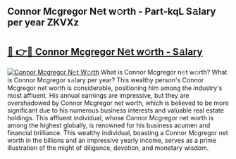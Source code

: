 ## Connor Mcgregor N𝚎t w𝚘rth - Part-kqL S𝚊lary per year ZKVXz

# <h2><a href="http://gc1v6lo.nevu.top/?p=Connor+Mcgregor">🔗 👉🔴 Connor Mcgregor N𝚎t w𝚘rth - S𝚊lary</a></h2>

[![Connor Mcgregor N𝚎t W𝚘rth](https://i.imgur.com/Oavwk0R.jpeg)](http://gc1v6lo.nevu.top/?p=Connor+Mcgregor)
What is Connor Mcgregor n𝚎t w𝚘rth? What is Connor Mcgregor s𝚊lary per year?
This wealthy person's Connor Mcgregor net worth is considerable, positioning him among the industry's most affluent. His annual earnings are impressive, but they are overshadowed by Connor Mcgregor net worth, which is believed to be more significant due to his numerous business interests and valuable real estate holdings. This affluent individual, whose Connor Mcgregor net worth is among the highest globally, is renowned for his business acumen and financial brilliance. This wealthy individual, boasting a Connor Mcgregor net worth in the billions and an impressive yearly income, serves as a prime illustration of the might of diligence, devotion, and monetary wisdom.
